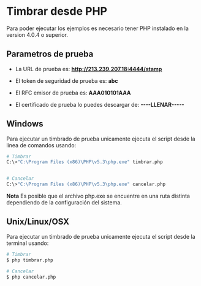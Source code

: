 # Timbrar desde PHP

Para poder ejecutar los ejemplos es necesario tener PHP instalado en la version 4.0.4 o superior.

## Parametros de prueba

- La URL de prueba es: **http://213.239.207.18:4444/stamp**

- El token de seguridad de prueba es: **abc**

- El RFC emisor de prueba es: **AAA010101AAA**

- El certificado de prueba lo puedes descargar de: **----LLENAR-----**

## Windows
Para ejecutar un timbrado de prueba unicamente ejecuta el script desde la linea de comandos usando:

```sh
# Timbrar
C:\>"C:\Program Files (x86)\PHP\v5.3\php.exe" timbrar.php


# Cancelar
C:\>"C:\Program Files (x86)\PHP\v5.3\php.exe" cancelar.php
```

**Nota** Es posible que el archivo php.exe se encuentre en una ruta distinta dependiendo de la configuración del sistema.

## Unix/Linux/OSX
Para ejecutar un timbrado de prueba unicamente ejecuta el script desde la terminal usando:

```sh
# Timbrar
$ php timbrar.php

# Cancelar
$ php cancelar.php
```